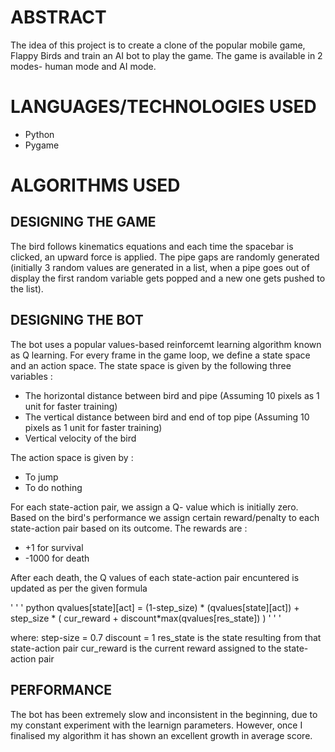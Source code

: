 # ABSTRACT

The idea of this project is to create a clone of the popular mobile game, Flappy Birds and train an AI bot to play the game. The game is available in 2 modes- human mode and AI mode.

# LANGUAGES/TECHNOLOGIES USED

- Python
- Pygame

# ALGORITHMS USED

## DESIGNING THE GAME

The bird follows kinematics equations and each time the spacebar is clicked, an upward force is applied. The pipe gaps are randomly generated (initially 3 random values are generated in a list, when a pipe goes out of display the first random variable gets popped and a new one gets pushed to the list).

## DESIGNING THE BOT

The bot uses a popular values-based reinforcemt learning algorithm known as Q learning. For every frame in the game loop, we define a state space and an action space.
The state space is given by the following three variables :
- The horizontal distance between bird and pipe (Assuming 10 pixels as 1 unit for faster training)
- The vertical distance between bird and end of top pipe (Assuming 10 pixels as 1 unit for faster training)
- Vertical velocity of the bird

The action space is given by :
- To jump
- To do nothing

For each state-action pair, we assign a Q- value which is initially zero. Based on the bird's performance we assign certain reward/penalty to each state-action pair based on its outcome.
The rewards are :
- +1 for survival
- -1000 for death

After each death, the Q values of each state-action pair encuntered is updated as per the given formula

' ' ' python
qvalues[state][act] = (1-step_size) * (qvalues[state][act]) + step_size * ( cur_reward + discount*max(qvalues[res_state]) )
' ' '

where:
step-size = 0.7
discount = 1
res_state is the state resulting from that state-action pair
cur_reward is the current reward assigned to the state-action pair

## PERFORMANCE

The bot has been extremely slow and inconsistent in the beginning, due to my constant experiment with the learnign parameters.
However, once I finalised my algorithm it has shown an excellent growth in average score.
